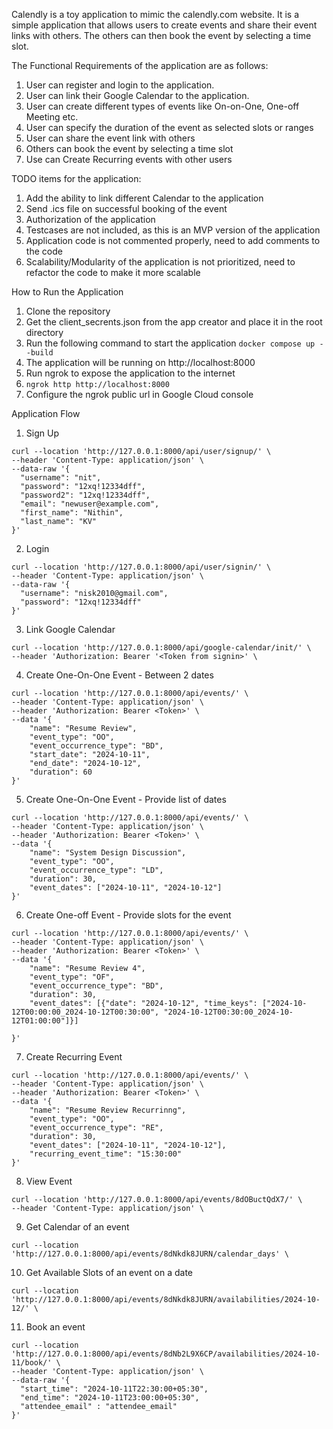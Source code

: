 Calendly is a toy application to mimic the calendly.com website. It is a simple application that allows users to create events and share their event links with others. The others can then book the event by selecting a time slot.
 
The Functional Requirements of the application are as follows:
 1. User can register and login to the application.
 2. User can link their Google Calendar to the application.
 3. User can create different types of events like On-on-One, One-off Meeting etc.
 4. User can specify the duration of the event as selected slots or ranges
 5. User can share the event link with others
 6. Others can book the event by selecting a time slot
 7. Use can Create Recurring events with other users



TODO items for the application:

 1. Add the ability to link different Calendar to the application
 2. Send .ics file on successful booking of the event
 3. Authorization of the application
 4. Testcases are not included, as this is an MVP version of the application
 5. Application code is not commented properly, need to add comments to the code
 6. Scalability/Modularity of the application is not prioritized, need to refactor the code to make it more scalable


How to Run the Application
1. Clone the repository
2. Get the client_secrents.json from the app creator and place it in the root directory
3. Run the following command to start the application
```docker compose up --build```
4. The application will be running on http://localhost:8000
5. Run ngrok to expose the application to the internet
6. ```ngrok http http://localhost:8000```
7. Configure the ngrok public url in Google Cloud console

Application Flow
1. Sign Up
```commandline
curl --location 'http://127.0.0.1:8000/api/user/signup/' \
--header 'Content-Type: application/json' \
--data-raw '{
  "username": "nit",
  "password": "12xq!12334dff",
  "password2": "12xq!12334dff",
  "email": "newuser@example.com",
  "first_name": "Nithin",
  "last_name": "KV"
}'
```
2. Login
```commandline
curl --location 'http://127.0.0.1:8000/api/user/signin/' \
--header 'Content-Type: application/json' \
--data-raw '{
  "username": "nisk2010@gmail.com",
  "password": "12xq!12334dff"
}'
```
3. Link Google Calendar
```commandline
curl --location 'http://127.0.0.1:8000/api/google-calendar/init/' \
--header 'Authorization: Bearer '<Token from signin>' \
```
4. Create One-On-One Event - Between 2 dates
```commandline
curl --location 'http://127.0.0.1:8000/api/events/' \
--header 'Content-Type: application/json' \
--header 'Authorization: Bearer <Token>' \
--data '{
    "name": "Resume Review",
    "event_type": "OO",
    "event_occurrence_type": "BD",
    "start_date": "2024-10-11",
    "end_date": "2024-10-12",
    "duration": 60
}'
```
5. Create One-On-One Event - Provide list of dates
```commandline
curl --location 'http://127.0.0.1:8000/api/events/' \
--header 'Content-Type: application/json' \
--header 'Authorization: Bearer <Token>' \
--data '{
    "name": "System Design Discussion",
    "event_type": "OO",
    "event_occurrence_type": "LD",
    "duration": 30,
    "event_dates": ["2024-10-11", "2024-10-12"]
}'
```
6. Create One-off  Event - Provide slots for the event
```commandline
curl --location 'http://127.0.0.1:8000/api/events/' \
--header 'Content-Type: application/json' \
--header 'Authorization: Bearer <Token>' \
--data '{
    "name": "Resume Review 4",
    "event_type": "OF",
    "event_occurrence_type": "BD",
    "duration": 30,
    "event_dates": [{"date": "2024-10-12", "time_keys": ["2024-10-12T00:00:00_2024-10-12T00:30:00", "2024-10-12T00:30:00_2024-10-12T01:00:00"]}]

}'
```
7. Create Recurring Event
```commandline
curl --location 'http://127.0.0.1:8000/api/events/' \
--header 'Content-Type: application/json' \
--header 'Authorization: Bearer <Token>' \
--data '{
    "name": "Resume Review Recurrinng",
    "event_type": "OO",
    "event_occurrence_type": "RE",
    "duration": 30,
    "event_dates": ["2024-10-11", "2024-10-12"],
    "recurring_event_time": "15:30:00"
}'
```
8. View Event
```commandline
curl --location 'http://127.0.0.1:8000/api/events/8dOBuctQdX7/' \
--header 'Content-Type: application/json' \
```
9. Get Calendar of an event
```commandline
curl --location 'http://127.0.0.1:8000/api/events/8dNkdk8JURN/calendar_days' \
```
10. Get Available Slots of an event on a date
```commandline
curl --location 'http://127.0.0.1:8000/api/events/8dNkdk8JURN/availabilities/2024-10-12/' \
```
11. Book an event
```commandline
curl --location 'http://127.0.0.1:8000/api/events/8dNb2L9X6CP/availabilities/2024-10-11/book/' \
--header 'Content-Type: application/json' \
--data-raw '{
  "start_time": "2024-10-11T22:30:00+05:30",
  "end_time": "2024-10-11T23:00:00+05:30",
  "attendee_email" : "attendee_email"
}'
```
